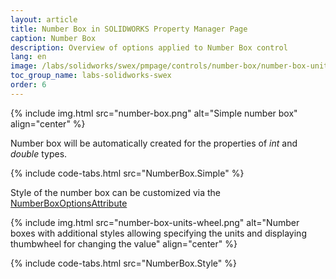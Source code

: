 ```yaml
---
layout: article
title: Number Box in SOLIDWORKS Property Manager Page
caption: Number Box
description: Overview of options applied to Number Box control
lang: en
image: /labs/solidworks/swex/pmpage/controls/number-box/number-box-units-wheel.png
toc_group_name: labs-solidworks-swex
order: 6
---
```

{% include img.html src="number-box.png" alt="Simple number box" align="center" %}

Number box will be automatically created for the properties of *int* and *double* types.

{% include code-tabs.html src="NumberBox.Simple" %}

Style of the number box can be customized via the [NumberBoxOptionsAttribute](https://docs.codestack.net/swex/pmpage/html/T_CodeStack_SwEx_PMPage_Attributes_NumberBoxOptionsAttribute.htm)

{% include img.html src="number-box-units-wheel.png" alt="Number boxes with additional styles allowing specifying the units and displaying thumbwheel for changing the value" align="center" %}

{% include code-tabs.html src="NumberBox.Style" %}
